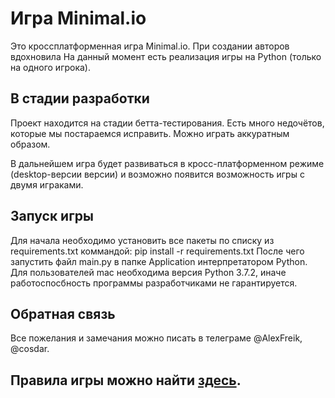 # Игра Minimal.io
Это кроссплатформенная игра Minimal.io. При создании авторов вдохновила 
На данный момент есть реализация игры на Python (только на одного игрока).

## В стадии разработки

Проект находится на стадии бетта-тестирования. Есть много недочётов, которые мы постараемся исправить. Можно играть аккуратным образом.


В дальнейшем игра будет развиваться в кросс-платформенном режиме (desktop-версии версии) и возможно появится возможность игры с двумя играками.

## Запуск игры
Для начала необходимо установить все пакеты по списку из requirements.txt коммандой:
pip install -r requirements.txt
После чего запустить файл main.py в папке Application интерпретатором Python. Для пользователей mac необходима версия Python 3.7.2, иначе работоспосбность программы разработчиками не гарантируется.

## Обратная связь
Все пожелания и замечания можно писать в телеграме @AlexFreik, @cosdar.

## Правила игры можно найти [здесь](https://github.com/ShieldVP/UnicornVsPlanes/blob/new_ver_dev/HELP.md).
